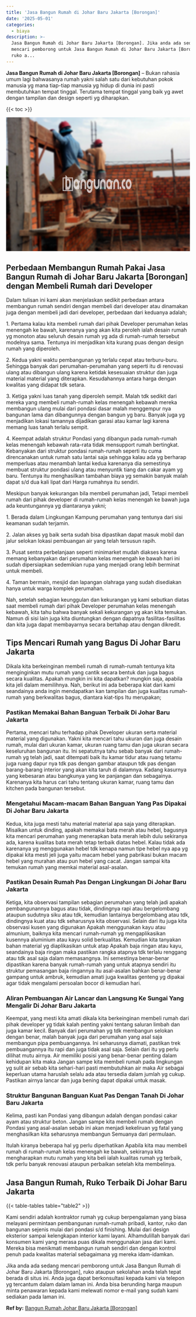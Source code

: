 ```yaml
---
title: 'Jasa Bangun Rumah di Johar Baru Jakarta [Borongan]'
date: '2025-05-01'
categories:
  - biaya
description: >-
  Jasa Bangun Rumah di Johar Baru Jakarta [Borongan]. Jika anda ada sedang
  mencari pemborong untuk Jasa Bangun Rumah di Johar Baru Jakarta [Borongan],
  ruko a...
---
```


**Jasa Bangun Rumah di Johar Baru Jakarta \[Borongan\]** – Bukan rahasia umum lagi bahwasanya rumah yakni salah satu dari kebutuhan pokok manusia yg mana tiap-tiap manusia yg hidup di dunia ini pasti membutuhkan tempat tinggal. Terutama tempat tinggal yang baik yg awet dengan tampilan dan design seperti yg diharapkan.

{{< toc >}}

![Jasa Bangun Rumah di Johar Baru Jakarta [Borongan]](/images/borong-bangunan-34.png)

## Perbedaan Membangun Rumah Pakai Jasa Bangun Rumah di Johar Baru Jakarta \[Borongan\] dengan Membeli Rumah dari Developer

Dalam tulisan ini kami akan menjelaskan sedikit perbedaan antara membangun rumah sendiri dengan membeli dari developer atau dinamakan juga dengan membeli jadi dari developer, perbedaan dari keduanya adalah;

1\. Pertama kalau kita membeli rumah dari pihak Developer perumahan kelas menengah ke bawah, karenanya yang akan kita peroleh ialah desain rumah yg monoton atau seluruh desain rumah yg ada di rumah-rumah tersebut modelnya sama. Tentunya ini menjadikan kita kurang puas dengan design rumah yang diperoleh.

2\. Kedua yakni waktu pembangunan yg terlalu cepat atau terburu-buru. Sehingga banyak dari perumahan-perumahan yang seperti itu di renovasi ulang atau dibangun ulang karena ketidak kesesuaian struktur dan juga material material yang diterapkan. Kesudahannya antara harga dengan kwalitas yang didapat tdk setara.

3\. Ketiga yakni luas tanah yang diperoleh sempit. Malah tdk sedikit dari mereka yang membeli rumah-rumah kelas menengah kebawah mereka membangun ulang mulai dari pondasi dasar malah menggempur nya bangunan lama dan dibangunnya dengan bangun yg baru. Banyak juga yg menjadikan lokasi tamannya dijadikan garasi atau kamar lagi karena memang luas tanah terlalu sempit.

4\. Keempat adalah struktur Pondasi yang dibangun pada rumah-rumah kelas menengah kebawah rata-rata tidak mensupport rumah bertingkat. Kebanyakan dari struktur pondasi rumah-rumah seperti itu cuma direncanakan untuk rumah satu lantai saja sehingga kalau ada yg berharap memperluas atau menambah lantai kedua karenanya dia semestinya membuat struktur pondasi ulang atau menyuntik tiang dan cakar ayam yg baru. Tentunya itu menghasilkan tambahan biaya yg semakin banyak malah dapat s/d dua kali lipat dari Harga rumahnya itu sendiri.

Meskipun banyak kekurangan bila membeli perumahan jadi, Tetapi membeli rumah dari pihak developer di rumah-rumah kelas menengah ke bawah juga ada keuntungannya yg diantaranya yakni;

1\. Berada dalam Lingkungan Kampung perumahan yang tentunya dari sisi keamanan sudah terjamin.

2\. Jalan akses yg baik serta sudah bisa dipastikan dapat masuk mobil dan jalur selokan lokasi pembuangan air yang telah tersusun rapih.

3\. Pusat sentra perbelanjaan seperti minimarket mudah diakses karena memang kebanyakan dari perumahan kelas menengah ke bawah hari ini sudah dipersiapkan sedemikian rupa yang menjadi orang lebih berminat untuk membeli.

4\. Taman bermain, mesjid dan lapangan olahraga yang sudah disediakan hanya untuk warga komplek perumahan.

Nah, setelah sebagian keunggulan dan kekurangan yg kami sebutkan diatas saat membeli rumah dari pihak Developer perumahan kelas menengah kebawah, kita tahu bahwa banyak sekali kekurangan yg akan kita temukan. Namun di sisi lain juga kita diuntungkan dengan dapatnya fasilitas-fasilitas dan kita juga dapat membayarnya secara bertahap atau dengan dikredit.

## Tips Mencari Rumah yang Bagus Di Johar Baru Jakarta

Dikala kita berkeinginan membeli rumah di rumah-rumah tentunya kita menginginkan mutu rumah yang cantik secara bentuk dan juga bagus secara kualitas. Apakah mungkin ini kita dapatkan? mungkin saja, apabila kita jeli dalam memilihnya. Nah, berikut ini ada beberapa kiat dari kami seandainya anda ingin mendapatkan kan tampilan dan juga kualitas rumah-rumah yang berkwalitas bagus, diantara kiat-tips Itu merupakan;

### Pastikan Memakai Bahan Banguan Terbaik Di Johar Baru Jakarta

Pertama, mencari tahu terhadap pihak Developer ukuran serta material material yang digunakan. Yakni kita mencari tahu ukuran dan juga desain rumah, mulai dari ukuran kamar, ukuran ruang tamu dan juga ukuran secara keseluruhan bangunan itu. Ini sepatutnya tahu sebab banyak dari rumah-rumah yg telah jadi, saat ditempati baik itu kamar tidur atau ruang tetamu juga ruang dapur nya tdk pas dengan gambar ataupun tdk pas dengan barang-barang interior yang akan kita taruh di dalamnya. Kadang kasurnya yang kebesaran atau bangkunya yang ke panjangan dan sebagainya. Karenanya kita harus cari tahu tentang ukuran kamar, ruang tamu dan kitchen pada bangunan tersebut.

### Mengetahui Macam-macam Bahan Banguan Yang Pas Dipakai Di Johar Baru Jakarta

Kedua, kita juga mesti tahu material material apa saja yang diterapkan. Misalkan untuk dinding, apakah memakai bata merah atau hebel, bagusnya kita mencari perumahan yang menerapkan bata merah lebih dulu sekiranya ada, karena kualitas bata merah tetap terbaik diatas hebel. Kalau tidak ada karenanya yg menggunakan hebel tdk kenapa namun tipe hebel nya apa yg dipakai kita mesti jeli juga yaitu macam hebel yang pabrikasi bukan macam hebel yang murahan atau pun hebel yang cacat. Jangan sampai kita temukan rumah yang memkai material asal-asalan.

### Pastikan Desain Rumah Pas Dengan Lingkungan Di Johar Baru Jakarta

Ketiga, kita observasi tampilan sebagian perumahan yang telah jadi apakah pembangunannya bagus atau tidak, dindingnya rapi atau bergelombang ataupun sudutnya siku atau tdk, kemudian lantainya bergelombang atau tdk, dindingnya kuat atau tdk seharusnya kita observasi. Selain dari itu juga kita observasi kusen yang digunakan Apakah menggunakan kayu atau almunium, baiknya kita mencari rumah-rumah yg mengaplikasikan kusennya aluminium atau kayu solid berkualitas. Kemudian kita tanyakan bahan material yg diaplikasikan untuk atap Apakah baja ringan atau kayu, seandainya baja ringan maka pastikan rangka atapnya tdk terlalu renggang atau tdk asal saja dalam memasangnya. Ini semestinya benar-benar dipastikan karena banyak rumah-rumah yang untuk atapnya sendiri itu struktur pemasangan baja ringannya itu asal-asalan bahkan benar-benar gampang untuk ambruk, kemudian amati juga kwalitas genteng yg dipakai agar tidak mengalami persoalan bocor di kemudian hari.

### Aliran Pembuangan Air Lancar dan Langsung Ke Sungai Yang Mengalir Di Johar Baru Jakarta

Keempat, yang mesti kita amati dikala kita berkeinginan membeli rumah dari pihak developer yg tidak kalah penting yakni tentang saluran limbah dan juga kamar kecil. Banyak dari perumahan yg tdk membangun selokan dengan benar, malah banyak juga dari perumahan yang asal saja membangun pipa pembuangannya. Ini seharusnya diamati, pastikan trek pembuangannya itu rapi dan juga tidak asal saja. Selain dari itu yg perlu dilihat mutu airnya. Air memiliki posisi yang benar-benar penting dalam kehidupan kita maka Jangan sampe kita membeli rumah pada lingkungan yg sulit air sebab kita sehari-hari pasti membutuhkan air maka Air sebagai keperluan utama haruslah selalu ada atau tersedia dalam jumlah yg cukup. Pastikan airnya lancar dan juga bening dapat dipakai untuk masak.

### Struktur Bangunan Banguan Kuat Pas Dengan Tanah Di Johar Baru Jakarta

Kelima, pasti kan Pondasi yang dibangun adalah dengan pondasi cakar ayam atau struktur beton. Jangan sampe kita membeli rumah dengan Pondasi yang asal-asalan sebab ini akan menjadi kekeliruan yg fatal yang menghasilkan kita seharusnya membangun Semuanya dari permulaan.

Itulah kiranya beberapa hal yg perlu diperhatikan Apabila kita mau membeli rumah di rumah-rumah kelas menengah ke bawah, sekiranya kita mengharapkan mutu rumah yang kita beli ialah kualitas rumah yg terbaik, tdk perlu banyak renovasi ataupun perbaikan setelah kita membelinya.

## Jasa Bangun Rumah, Ruko Terbaik Di Johar Baru Jakarta

{{< table-tables table="table2" >}}

Kami sendiri adalah kontraktor rumah yg cukup berpengalaman yang biasa melayani permintaan pembangunan rumah-rumah pribadi, kantor, ruko dan bangunan sejenis mulai dari pondasi s/d finishing. Mulai dari design eksterior sampai kelengkapan interior kami layani. Alhamdulillah banyak dari konsumen kami yang merasa puas dikala menggunakan jasa dari kami. Mereka bisa menikmati membangun rumah sendiri dan dengan kontrol penuh pada kwalitas material sebagaimana yg mereka idam-idamkan.

Jika anda ada sedang mencari pemborong untuk Jasa Bangun Rumah di Johar Baru Jakarta \[Borongan\], ruko ataupun sekolahan anda telah tepat berada di situs ini. Anda juga dapat berkonsultasi kepada kami via telepon yg tercantum dalam dalam laman ini. Anda bisa berunding harga maupun minta penawaran kepada kami melewati nomor e-mail yang sudah kami sediakan pada laman ini.

**Ref by:** [Bangun Rumah Johar Baru Jakarta [Borongan]](https://id.wikipedia.org/wiki/Bangun)
